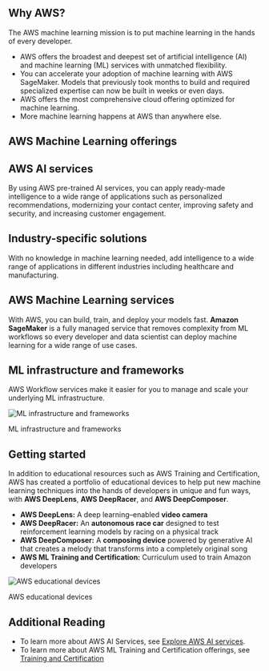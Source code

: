 ﻿## Why AWS?

The AWS machine learning mission is to put machine learning in the hands of every developer.

-   AWS offers the broadest and deepest set of artificial intelligence (AI) and machine learning (ML) services with unmatched flexibility.
-   You can accelerate your adoption of machine learning with AWS SageMaker. Models that previously took months to build and required specialized expertise can now be built in weeks or even days.
-   AWS offers the most comprehensive cloud offering optimized for machine learning.
-   More machine learning happens at AWS than anywhere else.

## AWS Machine Learning offerings

## AWS AI services

By using AWS pre-trained AI services, you can apply ready-made intelligence to a wide range of applications such as personalized recommendations, modernizing your contact center, improving safety and security, and increasing customer engagement.

## Industry-specific solutions

With no knowledge in machine learning needed, add intelligence to a wide range of applications in different industries including healthcare and manufacturing.

## AWS Machine Learning services

With AWS, you can build, train, and deploy your models fast.  **Amazon SageMaker**  is a fully managed service that removes complexity from ML workflows so every developer and data scientist can deploy machine learning for a wide range of use cases.

## ML infrastructure and frameworks

AWS Workflow services make it easier for you to manage and scale your underlying ML infrastructure.

![ML infrastructure and frameworks](https://video.udacity-data.com/topher/2021/April/607dc402_screen-shot-2021-04-19-at-10.54.32-am/screen-shot-2021-04-19-at-10.54.32-am.png)

ML infrastructure and frameworks

## Getting started

In addition to educational resources such as AWS Training and Certification, AWS has created a portfolio of educational devices to help put new machine learning techniques into the hands of developers in unique and fun ways, with  **AWS DeepLens**,  **AWS DeepRacer**, and  **AWS DeepComposer**.

-   **AWS DeepLens:** A deep learning–enabled  **video camera**
-   **AWS DeepRacer:**  An  **autonomous race car**  designed to test reinforcement learning models by racing on a physical track
-   **AWS DeepComposer:** A  **composing device**  powered by generative AI that creates a melody that transforms into a completely original song
-   **AWS ML Training and Certification:** Curriculum used to train Amazon developers

![AWS educational devices](https://video.udacity-data.com/topher/2021/May/60ad287c_screen-shot-2021-05-25-at-9.38.26-am/screen-shot-2021-05-25-at-9.38.26-am.png)

AWS educational devices

## Additional Reading

-   To learn more about AWS AI Services, see  [Explore AWS AI services](https://aws.amazon.com/machine-learning/ai-services/?utm_source=Udacity&utm_medium=Webpage&utm_campaign=Udacity%20AWS%20ML%20Foundations%20Course).
-   To learn more about AWS ML Training and Certification offerings, see  [Training and Certification](https://aws.amazon.com/training/?trk=ps_a134p000006vdeTAAQ&trkCampaign=GLBL-FY21-TrainCert-Combined_PaidSearch&sc_channel=PS&sc_campaign=FY21-TrainCert-Combined_PaidSearch&sc_publisher=Google&sc_category=Training%20and%20Certification&sc_country=CA&sc_geo=NAMER&sc_outcome=acq&sc_detail=aws%20training%20and%20certification&sc_content=Generic_exact&sc_matchtype=e&sc_segment=502617786875&sc_medium=TC-P%7CPS-GO%7CBrand%7CDesktop%7CAW%7CTraining%20and%20Certification%7CCombo%7CCA%7CEN%7CText%7Cxx%7CSEM%7CPMO20-00038&s_kwcid=AL!4422!3!502617786875!e!!g!!aws%20training%20and%20certification&s_kwcid=AL!4422!3!502617786875!e!!g!!aws%20training%20and%20certification&ef_id=Cj0KCQjw6-SDBhCMARIsAGbI7UjdXMChuEmUUD2-j8XnYXVklQdsT4KPqYV3lAxL3ww_fQUvs9fGmRoaAkdpEALw_wcB%3AG%3As&utm_source=Udacity&utm_medium=Webpage&utm_campaign=Udacity%20AWS%20ML%20Foundations%20Course)
